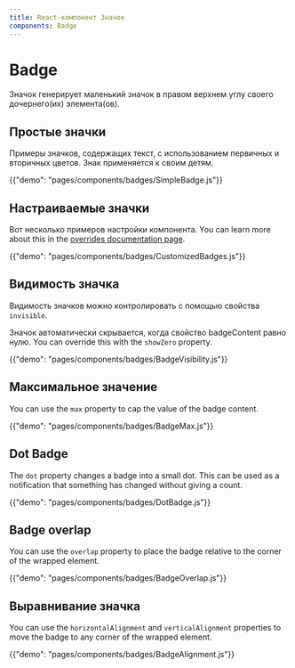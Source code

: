 ```yaml
---
title: React-компонент Значок
components: Badge
---
```


# Badge

<p class="description">Значок генерирует маленький значок в правом верхнем углу своего дочернего(их) элемента(ов).</p>

## Простые значки

Примеры значков, содержащих текст, с использованием первичных и вторичных цветов. Знак применяется к своим детям.

{{"demo": "pages/components/badges/SimpleBadge.js"}}

## Настраиваемые значки

Вот несколько примеров настройки компонента. You can learn more about this in the [overrides documentation page](/customization/components/).

{{"demo": "pages/components/badges/CustomizedBadges.js"}}

## Видимость значка

Видимость значков можно контролировать с помощью свойства `invisible`.

Значок автоматически скрывается, когда свойство badgeContent равно нулю. You can override this with the `showZero` property.

{{"demo": "pages/components/badges/BadgeVisibility.js"}}

## Максимальное значение

You can use the `max` property to cap the value of the badge content.

{{"demo": "pages/components/badges/BadgeMax.js"}}

## Dot Badge

The `dot` property changes a badge into a small dot. This can be used as a notification that something has changed without giving a count.

{{"demo": "pages/components/badges/DotBadge.js"}}

## Badge overlap

You can use the `overlap` property to place the badge relative to the corner of the wrapped element.

{{"demo": "pages/components/badges/BadgeOverlap.js"}}

## Выравнивание значка

You can use the `horizontalAlignment` and `verticalAlignment` properties to move the badge to any corner of the wrapped element.

{{"demo": "pages/components/badges/BadgeAlignment.js"}}